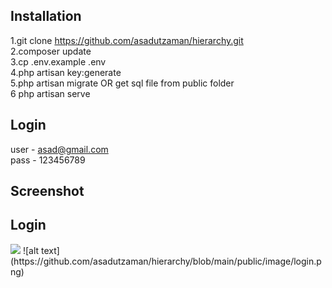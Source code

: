 ## Installation

1.git clone https://github.com/asadutzaman/hierarchy.git <br>
2.composer update <br>
3.cp .env.example .env <br>
4.php artisan key:generate <br>
5.php artisan migrate OR get sql file from public folder <br>
6 php artisan serve <br>

## Login
user - asad@gmail.com <br>
pass - 123456789<br>

## Screenshot
## Login
<img src="{{ url('/')}}/public/image/login.png">
![alt text](https://github.com/asadutzaman/hierarchy/blob/main/public/image/login.png)
